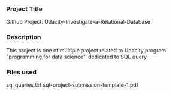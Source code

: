 
### Project Title
Github Project: Udacity-Investigate-a-Relational-Database

### Description
This project is one of multiple project related to Udacity program "programming for data science".
dedicated to SQL query 

### Files used
sql queries.txt
sql-project-submission-template-1.pdf


